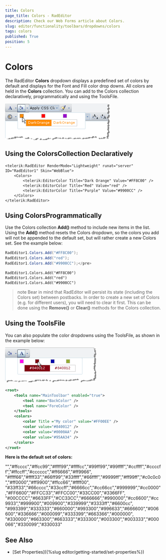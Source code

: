 ```yaml
---
title: Colors
page_title: Colors - RadEditor
description: Check our Web Forms article about Colors.
slug: editor/functionality/toolbars/dropdowns/colors
tags: colors
published: True
position: 5
---
```


# Colors

The RadEditor **Colors** dropdown displays a predefined set of colors by default and displays for the Font and Fill color drop downs. All colors are held in the **Colors** collection. You can add to the Colors collection declaratively, programmatically and using the ToolsFile.

![](images/editor-dropdowns007.png)

## Using the ColorsCollection Declaratively

````ASP.NET
<telerik:RadEditor RenderMode="Lightweight" runat="server" ID="RadEditor1" Skin="WebBlue">
	<Colors>
		<telerik:EditorColor Title="Dark Orange" Value="#FF8C00" />
		<telerik:EditorColor Title="Red" Value="red" />
		<telerik:EditorColor Title="Purple" Value="#9900CC" />
	</Colors>
</telerik:RadEditor>
````

## Using ColorsProgrammatically

Use the Colors collection **Add()** method to include new items in the list. Using the **Add()** method resets the Colors dropdown, so the colors you add will not be appended to the default set, but will rather create a new Colors set. See the example below:



````C#
RadEditor1.Colors.Add("#FF8C00");
RadEditor1.Colors.Add("red");
RadEditor1.Colors.Add("#9900CC");</pre>     
````
````VB
RadEditor1.Colors.Add("#FF8C00")
RadEditor1.Colors.Add("red")
RadEditor1.Colors.Add("#9900CC")
````

>note Bear in mind that RadEditor will persist its state (including the Colors set) between postbacks. In order to create a new set of Colors (e.g. for different users), you will need to clear it first. This can be done using the **Remove()** or **Clear()** methods for the Colors collection.

## Using the ToolsFile

You can also populate the color dropdowns using the ToolsFile, as shown in the example below:

![](images/editor-dropdowns008.png)

````XML
<root>  
	<tools name="MainToolbar" enabled="true">    
		<tool name="BackColor" />    
		<tool name="ForeColor" />  
	</tools>  
	<colors>    
		<color Title ="My color" value="#FF00EE" />    
		<color value="#840012" />    
		<color value="#0000AA" />    
		<color value="#95AA34" />  
	</colors>
</root>
````

**Here is the default set of colors:**

"","#ffcccc","#ffcc99","#ffff99","#ffffcc","#99ff99","#99ffff","#ccffff","#ccccff","#ffccff","#cccccc","#ff6666","#ff9966", "#ffff66","#ffff33","#66ff99","#33ffff","#66ffff","#9999ff","#ff99ff","#c0c0c0","#ff0000","#ff9900","#ffcc66","#ffff00", "#33ff33","#66cccc","#33ccff","#6666cc","#cc66cc","#999999","#cc0000","#FF6600","#FFCC33","#FFCC00","#33CC00","#3366FF", "#00CCCC","#6633FF","#CC33CC","#666666","#990000","#cc6600","#cc9933","#999900","#009900","#339999","#3333ff","#6600cc", "#993399","#333333","#660000","#993300","#996633","#666600","#006600","#336666","#000099","#333399","#663366","#000000", "#330000","#663300","#663333","#333300","#003300","#003333","#000066","#330099","#330033"

## See Also

 * [Set Properties]({%slug editor/getting-started/set-properties%})
